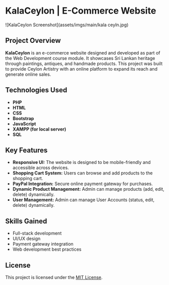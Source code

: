 # KalaCeylon | E-Commerce Website

![KalaCeylon Screenshot](assets/imgs/main/kala ceyln.jpg)

## Project Overview
**KalaCeylon** is an e-commerce website designed and developed as part of the Web Development course module. It showcases Sri Lankan heritage through paintings, antiques, and handmade products. This project was built to provide Ceylon Artistry with an online platform to expand its reach and generate online sales.

## Technologies Used
- **PHP**  
- **HTML**  
- **CSS**  
- **Bootstrap**  
- **JavaScript**  
- **XAMPP (for local server)**  
- **SQL**  

## Key Features
- **Responsive UI:** The website is designed to be mobile-friendly and accessible across devices.
- **Shopping Cart System:** Users can browse and add products to the shopping cart.
- **PayPal Integration:** Secure online payment gateway for purchases.
- **Dynamic Product Management:** Admin can manage products (add, edit, delete) dynamically.
- **User Management:** Admin can manage User Accounts (status, edit, delete) dynamically.

## Skills Gained
- Full-stack development  
- UI/UX design  
- Payment gateway integration  
- Web development best practices  

## License
This project is licensed under the [MIT License](LICENSE).
